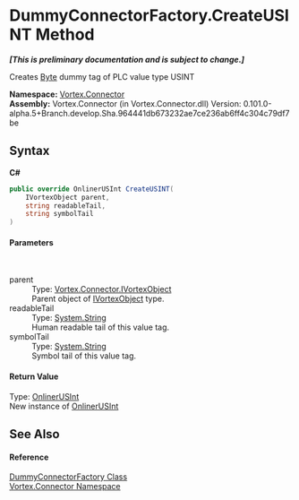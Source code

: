 # DummyConnectorFactory.CreateUSINT Method 
 _**\[This is preliminary documentation and is subject to change.\]**_

Creates <a href="http://msdn2.microsoft.com/en-us/library/yyb1w04y" target="_blank">Byte</a> dummy tag of PLC value type USINT

**Namespace:**&nbsp;<a href="N_Vortex_Connector.md">Vortex.Connector</a><br />**Assembly:**&nbsp;Vortex.Connector (in Vortex.Connector.dll) Version: 0.101.0-alpha.5+Branch.develop.Sha.964441db673232ae7ce236ab6ff4c304c79df7be

## Syntax

**C#**<br />
``` C#
public override OnlinerUSInt CreateUSINT(
	IVortexObject parent,
	string readableTail,
	string symbolTail
)
```


#### Parameters
&nbsp;<dl><dt>parent</dt><dd>Type: <a href="T_Vortex_Connector_IVortexObject.md">Vortex.Connector.IVortexObject</a><br />Parent object of <a href="T_Vortex_Connector_IVortexObject.md">IVortexObject</a> type.</dd><dt>readableTail</dt><dd>Type: <a href="http://msdn2.microsoft.com/en-us/library/s1wwdcbf" target="_blank">System.String</a><br />Human readable tail of this value tag.</dd><dt>symbolTail</dt><dd>Type: <a href="http://msdn2.microsoft.com/en-us/library/s1wwdcbf" target="_blank">System.String</a><br />Symbol tail of this value tag.</dd></dl>

#### Return Value
Type: <a href="T_Vortex_Connector_ValueTypes_OnlinerUSInt.md">OnlinerUSInt</a><br />New instance of <a href="T_Vortex_Connector_ValueTypes_OnlinerUSInt.md">OnlinerUSInt</a>

## See Also


#### Reference
<a href="T_Vortex_Connector_DummyConnectorFactory.md">DummyConnectorFactory Class</a><br /><a href="N_Vortex_Connector.md">Vortex.Connector Namespace</a><br />